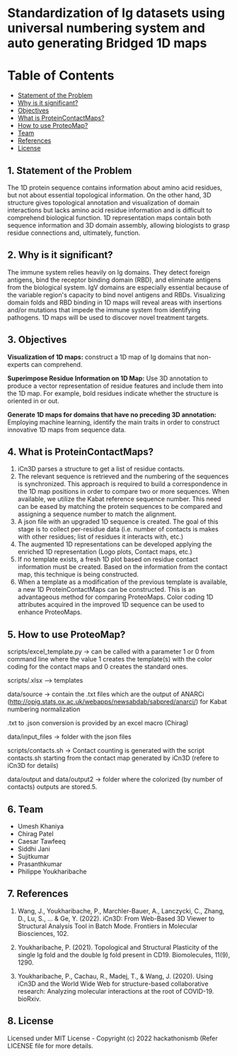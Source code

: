 # Standardization of Ig datasets using universal numbering system and auto generating Bridged 1D maps

# Table of Contents
  * [Statement of the Problem](https://github.com/hackathonismb/Standardization-of-Ig-datasets-using-universal-numbering-system-and-auto-generating-Bridged-1D-maps/#1-statement-of-the-problem)
  * [Why is it significant?](https://github.com/hackathonismb/Standardization-of-Ig-datasets-using-universal-numbering-system-and-auto-generating-Bridged-1D-maps/#2-why-is-it-significant)
  * [Objectives](https://github.com/hackathonismb/Standardization-of-Ig-datasets-using-universal-numbering-system-and-auto-generating-Bridged-1D-maps/#3-objectives)
  * [What is ProteinContactMaps?](https://github.com/hackathonismb/Standardization-of-Ig-datasets-using-universal-numbering-system-and-auto-generating-Bridged-1D-maps/#4-what-is-proteincontactmaps)
  * [How to use ProteoMap?](https://github.com/hackathonismb/Standardization-of-Ig-datasets-using-universal-numbering-system-and-auto-generating-Bridged-1D-maps/#5-how-to-use-proteomap)
  * [Team](https://github.com/hackathonismb/Standardization-of-Ig-datasets-using-universal-numbering-system-and-auto-generating-Bridged-1D-maps/#6-team)
  * [References](https://github.com/hackathonismb/Standardization-of-Ig-datasets-using-universal-numbering-system-and-auto-generating-Bridged-1D-maps/#7-references)
  * [License](https://github.com/hackathonismb/Standardization-of-Ig-datasets-using-universal-numbering-system-and-auto-generating-Bridged-1D-maps/#8-license)

## 1. Statement of the Problem

The 1D protein sequence contains information about amino acid residues, but not about essential topological information. On the other hand, 3D structure gives topological annotation and visualization of domain interactions but lacks amino acid residue information and is difficult to comprehend biological function. 1D representation maps contain both sequence information and 3D domain assembly, allowing biologists to grasp residue connections and, ultimately, function.

## 2. Why is it significant?

The immune system relies heavily on Ig domains. They detect foreign antigens, bind the receptor binding domain (RBD), and eliminate antigens from the biological system. IgV domains are especially essential because of the variable region's capacity to bind novel antigens and RBDs. Visualizing domain folds and RBD binding in 1D maps will reveal areas with insertions and/or mutations that impede the immune system from identifying pathogens. 1D maps will be used to discover novel treatment targets.

## 3. Objectives

**Visualization of 1D maps:** construct a 1D map of Ig domains that non-experts can comprehend.

**Superimpose Residue Information on 1D Map:** Use 3D annotation to produce a vector representation of residue features and include them into the 1D map. For example, bold residues indicate whether the structure is oriented in or out.

**Generate 1D maps for domains that have no preceding 3D annotation:** Employing machine learning, identify the main traits in order to construct innovative 1D maps from sequence data.

## 4. What is ProteinContactMaps?

1. iCn3D parses a structure to get a list of residue contacts.
2. The relevant sequence is retrieved and the numbering of the sequences is synchronized. This approach is required to build a correspondence in the 1D map positions in order to compare two or more sequences. When available, we utilize the Kabat reference sequence number. This need can be eased by matching the protein sequences to be compared and assigning a sequence number to match the alignment.
3. A json file with an upgraded 1D sequence is created. The goal of this stage is to collect per-residue data (i.e. number of contacts is makes with other residues; list of residues it interacts with, etc.)
4. The augmented 1D representations can be developed applying the enriched 1D representation (Logo plots, Contact maps, etc.)
5. If no template exists, a fresh 1D plot based on residue contact information must be created. Based on the information from the contact map, this technique is being constructed.
6. When a template as a modification of the previous template is available, a new 1D ProteinContactMaps can be constructed. This is an advantageous method for comparing ProteoMaps. Color coding 1D attributes acquired in the improved 1D sequence can be used to enhance ProteoMaps.

## 5. How to use ProteoMap?

scripts/excel_template.py -> can be called with a parameter 1 or 0 from command line where the value 1 creates the template(s) with the color coding for the contact maps and 0 creates the standard ones.

scripts/.xlsx --> templates

data/source -> contain the .txt files which are the output of ANARCi (http://opig.stats.ox.ac.uk/webapps/newsabdab/sabpred/anarci/) for Kabat numbering normalization

.txt to .json conversion is provided by an excel macro (Chirag)

data/input_files -> folder with the json files

scripts/contacts.sh -> Contact counting is generated with the script contacts.sh starting from the contact map generated by iCn3D (refere to iCn3D for details)

data/output and data/output2 -> folder where the colorized (by number of contacts) outputs are stored.5. 


## 6. Team
* Umesh Khaniya
* Chirag Patel
* Caesar Tawfeeq
* Siddhi Jani
* Sujitkumar
* Prasanthkumar
* Philippe Youkharibache

## 7. References
1. Wang, J., Youkharibache, P., Marchler-Bauer, A., Lanczycki, C., Zhang, D., Lu, S., ... & Ge, Y. (2022). iCn3D: From Web-Based 3D Viewer to Structural Analysis Tool in Batch Mode. Frontiers in Molecular Biosciences, 102.

2. Youkharibache, P. (2021). Topological and Structural Plasticity of the single Ig fold and the double Ig fold present in CD19. Biomolecules, 11(9), 1290.

3. Youkharibache, P., Cachau, R., Madej, T., & Wang, J. (2020). Using iCn3D and the World Wide Web for structure-based collaborative research: Analyzing molecular interactions at the root of COVID-19. bioRxiv.

## 8. License 

Licensed under MIT License - Copyright (c) 2022 hackathonismb (Refer LICENSE file for more details.
